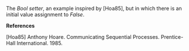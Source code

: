 The <i>Bool setter</i>, an example inspired by [Hoa85], but in which there is an initial value assignment to <i>False</i>.

<b>References</b>

[Hoa85] Anthony Hoare. Communicating Sequential Processes. Prentice-Hall International. 1985.
